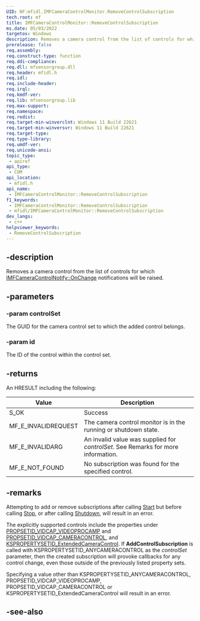 ```yaml
---
UID: NF:mfidl.IMFCameraControlMonitor.RemoveControlSubscription
tech.root: mf
title: IMFCameraControlMonitor::RemoveControlSubscription
ms.date: 05/03/2022
targetos: Windows
description: Removes a camera control from the list of controls for which IMFCameraControlNotify::OnChange notifications will be raised.
prerelease: false
req.assembly: 
req.construct-type: function
req.ddi-compliance: 
req.dll: mfsensorgroup.dll
req.header: mfidl.h
req.idl: 
req.include-header: 
req.irql: 
req.kmdf-ver: 
req.lib: mfsensorgroup.lib
req.max-support: 
req.namespace: 
req.redist: 
req.target-min-winverclnt: Windows 11 Build 22621
req.target-min-winversvr: Windows 11 Build 22621
req.target-type: 
req.type-library: 
req.umdf-ver: 
req.unicode-ansi: 
topic_type:
 - apiref
api_type:
 - COM
api_location:
 - mfidl.h
api_name:
 - IMFCameraControlMonitor::RemoveControlSubscription
f1_keywords:
 - IMFCameraControlMonitor::RemoveControlSubscription
 - mfidl/IMFCameraControlMonitor::RemoveControlSubscription
dev_langs:
 - c++
helpviewer_keywords:
 - RemoveControlSubscription
---
```


## -description

Removes a camera control from the list of controls for which [IMFCameraControlNotify::OnChange](nf-mfidl-imfcameracontrolnotify-onchange.md) notifications will be raised.

## -parameters

### -param controlSet

The GUID for the camera control set to which the added control belongs.

### -param id

The ID of the control within the control set.

## -returns

An HRESULT including the following:


| Value | Description |
|-------|-------------|
| S_OK  | Success     |
| MF_E_INVALIDREQUEST | The camera control monitor is in the running or shutdown state. |
| MF_E_INVALIDARG | An invalid value was supplied for *controlSet*. See Remarks for more information. |
| MF_E_NOT_FOUND | No subscription was found for the specified control.

## -remarks

Attempting to add or remove subscriptions after calling [Start](nf-mfidl-imfcameracontrolmonitor-start.md) but before calling [Stop](nf-mfidl-imfcameracontrolmonitor-stop.md), or after calling [Shutdown](nf-mfidl-imfcameracontrolmonitor-shutdown.md), will result in an error.

The explicitly supported controls include the properties under [PROPSETID_VIDCAP_VIDEOPROCAMP](/windows-hardware/drivers/stream/propsetid-vidcap-videoprocamp) and [PROPSETID_VIDCAP_CAMERACONTROL](/windows-hardware/drivers/stream/propsetid-vidcap-videoprocamp), and [KSPROPERTYSETID_ExtendedCameraControl](/windows-hardware/drivers/stream/kspropertysetid-extendedcameracontrol). If **AddControlSubscription** is called with KSPROPERTYSETID_ANYCAMERACONTROL as the *controlSet* parameter, then the created subscription will provoke callbacks for any control change, even those outside of the previously listed property sets. 

Specifying a value other than KSPROPERTYSETID_ANYCAMERACONTROL, PROPSETID_VIDCAP_VIDEOPROCAMP, 
PROPSETID_VIDCAP_CAMERACONTROL or KSPROPERTYSETID_ExtendedCameraControl will result in an error.

## -see-also

